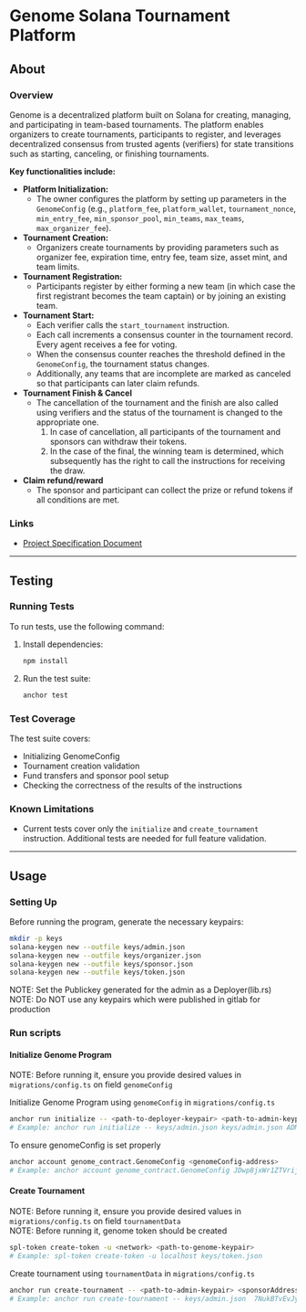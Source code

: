 # Genome Solana Tournament Platform

## About

### Overview

Genome is a decentralized platform built on Solana for creating, managing, and participating in team-based tournaments. The platform enables organizers to create tournaments, participants to register, and leverages decentralized consensus from trusted agents (verifiers) for state transitions such as starting, canceling, or finishing tournaments.

**Key functionalities include:**

- **Platform Initialization:**  
  - The owner configures the platform by setting up parameters in the `GenomeConfig` (e.g., `platform_fee`, `platform_wallet`, `tournament_nonce`, `min_entry_fee`, `min_sponsor_pool`, `min_teams`, `max_teams`, `max_organizer_fee`).
- **Tournament Creation:**  
  - Organizers create tournaments by providing parameters such as organizer fee, expiration time, entry fee, team size, asset mint, and team limits.
- **Tournament Registration:**  
  - Participants register by either forming a new team (in which case the first registrant becomes the team captain) or by joining an existing team.
- **Tournament Start:**  
  - Each verifier calls the `start_tournament` instruction.  
  - Each call increments a consensus counter in the tournament record. Every agent receives a fee for voting.
  - When the consensus counter reaches the threshold defined in the `GenomeConfig`, the tournament status changes.
  - Additionally, any teams that are incomplete are marked as canceled so that participants can later claim refunds.
- **Tournament Finish & Cancel**  
  - The cancellation of the tournament and the finish are also called using verifiers and the status of the tournament is changed to the appropriate one.
    1. In case of cancellation, all participants of the tournament and sponsors can withdraw their tokens.
    2. In the case of the final, the winning team is determined, which subsequently has the right to call the instructions for receiving the draw.
- **Claim refund/reward**
  - The sponsor and participant can collect the prize or refund tokens if all conditions are met.

### Links

- [Project Specification Document](https://entangle.atlassian.net/wiki/spaces/ENTN/pages/264339472/Team+tournament+single+chain)

---

## Testing

### Running Tests

To run tests, use the following command:

1. Install dependencies:

    ```sh
    npm install
    ```

2. Run the test suite:

    ```sh
    anchor test
    ```

### Test Coverage

The test suite covers:

- Initializing GenomeConfig
- Tournament creation validation
- Fund transfers and sponsor pool setup
- Checking the correctness of the results of the instructions

### Known Limitations

- Current tests cover only the `initialize` and `create_tournament` instruction. Additional tests are needed for full feature validation.

---

## Usage

### Setting Up

Before running the program, generate the necessary keypairs:

```sh
mkdir -p keys
solana-keygen new --outfile keys/admin.json
solana-keygen new --outfile keys/organizer.json
solana-keygen new --outfile keys/sponsor.json
solana-keygen new --outfile keys/token.json
```

NOTE: Set the Publickey generated for the admin as a Deployer(lib.rs)
NOTE: Do NOT use any keypairs which were published in gitlab for production

### Run scripts

#### Initialize Genome Program

NOTE: Before running it, ensure you provide desired values in `migrations/config.ts` on field `genomeConfig`

Initialize Genome Program using `genomeConfig` in `migrations/config.ts`
```sh
anchor run initialize -- <path-to-deployer-keypair> <path-to-admin-keypair> <plaftormWallet>
# Example: anchor run initialize -- keys/admin.json keys/admin.json ADMimZiEmRJczgEvYqGQXoMsYJd2vXpeqJxyGDJh5J4
```

To ensure genomeConfig is set properly
```sh
anchor account genome_contract.GenomeConfig <genomeConfig-address>
# Example: anchor account genome_contract.GenomeConfig JDwp8jxWr1ZTVrij5tRevrcgnfnPF8ZcmYgAYBch7UYb
```

#### Create Tournament

NOTE: Before running it, ensure you provide desired values in `migrations/config.ts` on field `tournamentData` <br>
NOTE: Before running it, genome token should be created
```sh
spl-token create-token -u <network> <path-to-genome-keypair>
# Example: spl-token create-token -u localhost keys/token.json
```

Create tournament using `tournamentData` in `migrations/config.ts`
```sh
anchor run create-tournament -- <path-to-admin-keypair> <sponsorAddress> <mintAddress>
# Example: anchor run create-tournament -- keys/admin.json  7NukBTvEvJytba1bjBfTUqeijevxQMkRsmbse894WZMS 6F7Tn3YPcArLG6G2FoKGtkPYrwrQqdJeA7SQ3i5Uy1py
```